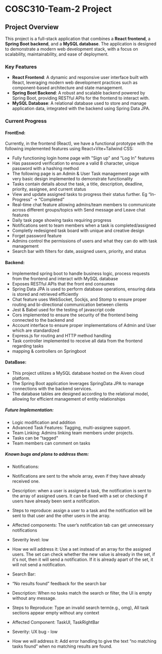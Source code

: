 # COSC310-Team-2 Project

## Project Overview
This project is a full-stack application that combines a **React frontend**, a **Spring Boot backend**, and a **MySQL database**. The application is designed to demonstrate a modern web development stack, with a focus on scalability, maintainability, and ease of deployment.

### Key Features
- **React Frontend**: A dynamic and responsive user interface built with React, leveraging modern web development practices such as component-based architecture and state management.
- **Spring Boot Backend**: A robust and scalable backend powered by Spring Boot, providing RESTful APIs for the frontend to interact with.
- **MySQL Database**: A relational database used to store and manage application data, integrated with the backend using Spring Data JPA.

### Current Progress
#### FrontEnd:
Currently, in the frontend (React), we have a functional prototype with the following implemented features using React+Vite+Tailwind CSS:
* Fully functioning login home page with "Sign up" and "Log In" features 
* Has password verification to ensure a valid 8 character, unique password with a hashing method
* The following page is an Admin & User Task management page with very basic design implemented to demonstrate functionality
* Tasks contain details about the task, a title, description, deadline, priority, assignee, and current status
* View and update assigned tasks to progress their status further. Eg “In-Progress” -> “Completed”
* Real-time chat feature allowing admins/team members to communicate across different groups/topics with Send message and Leave chat features
* Daily task page showing tasks requiring progress
* Notifications sent to team members when a task is completed/assigned
* Completly redesigned task board with unique and creative design
* Forget password feature
* Admins control the permissions of users and what they can do with task management
* Search bar with filters for date, assigned users, priority, and status

#### Backend:
* Implemented spring boot to handle business logic, process requests from the frontend and interact with MySQL database
* Exposes RESTful APIs that the front end consumes
* Spring Data JPA is used to perform database operations, ensuring data is stored and retrieved efficiently
* Chat feature uses WebSocket, Sockjs, and Stomp to ensure proper routing and bi-directional communication between clients
* Jest & Babel used for the testing of javascript code
* Cors implemented to ensure the security of the frontend being connected to the backend and
* Account interface to ensure proper implementations of Admin and User which are standardized
* Express.js for routing and HTTP method handling
* Task controller implemented to receive all data from the frontend regarding tasks
* mapping & controllers on Springboot

#### DataBase:
* This project utilizes a MySQL database hosted on the Aiven cloud platform.
* The Spring Boot application leverages SpringData JPA to manage connections with the backend services.
* The database tables are designed according to the relational model, allowing for efficient management of entity relationships

##### Future Implementation:
* Logic modification and addition
* Advanced Task Features: Tagging, multi-assignee support.
* Team Linking: Admins linking team members under projects.
* Tasks can be "tagged"
* Team members can comment on tasks

##### Known bugs and plans to address them:
* Notifications:
* Notifications are sent to the whole array, even if they have already received one.
* Description: when a user is assigned a task, the notification is sent to the array of assigned users. It can be fixed with a set or checking if users have already been sent a notification.
* Steps to reproduce: assign a user to a task and the notification will be sent to that user and the other users in the array.
* Affected components: The user’s notification tab can get unnecessary notifications
* Severity level: low
* How we will address it: Use a set instead of an array for the assigned users. The set can check whether the new value is already in the set, if it's not, then it will send a notification. If it is already apart of the set, it will not send a notification.

* Search Bar:
* “No results found” feedback for the search bar 
* Description: When no tasks match the search or filter, the UI is empty without any message.
* Steps to Reproduce: Type an invalid search term(e.g., omg), All task sections appear empty without any context
* Affected Component: TaskUI, TaskRightBar
* Severity: UX bug - low
* How we will address it: Add error handling to give the text “no matching tasks found” when no matching results are found.

